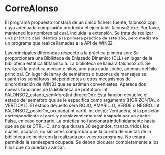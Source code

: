 # CorreAlonso
El programa propuesto constará de un único fichero fuente, falonso2.cpp, cuya adecuada compilación producirá el ejecutable falonso2.exe. Por favor, mantened los nombres tal cual, incluida la extensión. Se trata de realizar una práctica casi idéntica a la primera práctica de este año, pero mediante un programa que realice llamadas a la API de WIN32. 

Las principales diferencias respecto a la práctica primera son:
Se proporcionará una Biblioteca de Enlazado Dinámico (DLL) en lugar de la biblioteca estática libfalonso.a. La biblioteca se llamará falonso2.dll.
Se realizará la práctica mediante hilos, uno para cada coche, además del hilo principal.
En lugar del array de semáforos o buzones de mensajes se usarán los semáforos independientes u otros mecanismos de sincronización de WIN32 que se estimen convenientes.
Aparece dos nuevas funciones de la biblioteca de prototipo:
int FALONSO2_estado_semAforo(int direcciOn): Esta función devuelve el estado del semáforo que se le especifica como argumento (HORIZONTAL o VERTICAL). El estado devuelto será ROJO, AMARILLO, VERDE o NEGRO.
int FALONSO2_posiciOn_ocupada(int carril, int desp): Verdadera, si la posición correspondiente al carril y desplazamiento está ocupada por un coche. Falsa, en caso contrario.
La práctica no funcionará indefinidamente hasta que se pulse CTRL+C, sino que durará 30 segundos, transcurridos los cuales, acabará, no sin antes comprobar que la cuenta de vueltas de la biblioteca coincide con la realizada por vuestro programa.
No estará permitida la semiespera ocupada. Se deben bloquear completamente a los hilos que no puedan avanzar.
